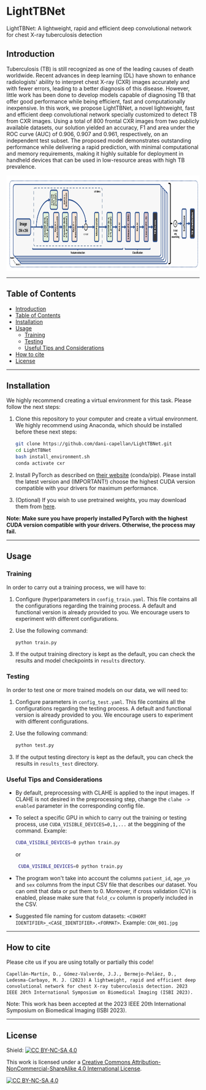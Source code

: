 # LightTBNet
LightTBNet: A lightweight, rapid and efficient deep convolutional network for chest X-ray tuberculosis detection

## Introduction
Tuberculosis (TB) is still recognized as one of the leading causes of death worldwide. Recent advances in deep learning (DL) have shown to enhance radiologists' ability to interpret chest X-ray (CXR) images accurately and with fewer errors, leading to a better diagnosis of this disease. However, little work has been done to develop models capable of diagnosing TB that offer good performance while being efficient, fast and computationally inexpensive. In this work, we propose LightTBNet, a novel lightweight, fast and efficient deep convolutional network specially customized to detect TB from CXR images. Using a total of 800 frontal CXR images from two publicly available datasets, our solution yielded an accuracy, F1 and area under the ROC curve (AUC) of 0.906, 0.907 and 0.961, respectively, on an independent test subset. The proposed model demonstrates outstanding performance while delivering a rapid prediction, with minimal computational and memory requirements, making it highly suitable for deployment in handheld devices that can be used in low-resource areas with high TB prevalence.

<p align="center">
<img src="docs/img/architecture_flat_vfinal.svg" alt="LightTBNet Architecture" height="250" title="LightTBNet Architecture">
</p>

---
## Table of Contents

- [Introduction](#introduction)
- [Table of Contents](#table-of-contents)
- [Installation](#installation)
- [Usage](#usage)
    - [Training](#training)
    - [Testing](#testing)
    - [Useful Tips and Considerations](#useful-tips-and-considerations)
- [How to cite](#how-to-cite)
- [License](#license)

---
## Installation

We highly recommend creating a virtual environment for this task. Please follow the next steps:

1. Clone this repository to your computer and create a virtual environment. We highly recommend using Anaconda, which should be installed before these next steps:
    ```bash
    git clone https://github.com/dani-capellan/LightTBNet.git
    cd LightTBNet
    bash install_environment.sh
    conda activate cxr
    ```

2. Install PyTorch as described on [their website](https://pytorch.org/get-started/locally/) (conda/pip). Please install the latest version and (IMPORTANT!) choose the highest CUDA version compatible with your drivers for maximum performance.

3. (Optional) If you wish to use pretrained weights, you may download them from [here](docs/models.md).

**Note: Make sure you have properly installed PyTorch with the highest CUDA version compatible with your drivers. Otherwise, the process may fail.**

---
## Usage

### Training

In order to carry out a training process, we will have to:

1. Configure (hyper)parameters in `config_train.yaml`. This file contains all the configurations regarding the training process. A default and functional version is already provided to you. We encourage users to experiment with different configurations.

2. Use the following command:

    ```bash
    python train.py
    ```

3. If the output training directory is kept as the default, you can check the results and model checkpoints in `results` directory.

### Testing

In order to test one or more trained models on our data, we will need to:

1. Configure parameters in `config_test.yaml`. This file contains all the configurations regarding the testing process. A default and functional version is already provided to you. We encourage users to experiment with different configurations.

2. Use the following command:

    ```bash
    python test.py
    ```

3. If the output testing directory is kept as the default, you can check the results in `results_test` directory.

### Useful Tips and Considerations

- By default, preprocessing with CLAHE is applied to the input images. If CLAHE is not desired in the preprocessing step, change the `clahe -> enabled` parameter in the corresponding config file.

- To select a specific GPU in which to carry out the training or testing process, use `CUDA_VISIBLE_DEVICES=0,1,...` at the beggining of the command. Example:

    ```bash
    CUDA_VISIBLE_DEVICES=0 python train.py
    ```

    or

   ```bash
    CUDA_VISIBLE_DEVICES=0 python train.py
    ```

- The program won't take into account the columns `patient_id`, `age_yo` and `sex` columns from the input CSV file that describes our dataset. You can omit that data or put them to 0. Moreover, if cross validation (CV) is enabled, please make sure that `fold_cv` column is properly included in the CSV.

- Suggested file naming for custom datasets: `<COHORT IDENTIFIER>_<CASE_IDENTIFIER>.<FORMAT>`. Example: `COH_001.jpg`

---
## How to cite

Please cite us if you are using totally or partially this code!

```
Capellán-Martín, D., Gómez-Valverde, J.J., Bermejo-Peláez, D., Ledesma-Carbayo, M. J. (2023) A lightweight, rapid and efficient deep convolutional network for chest X-ray tuberculosis detection. 2023 IEEE 20th International Symposium on Biomedical Imaging (ISBI 2023).
```

Note: This work has been accepted at the 2023 IEEE 20th International Symposium on Biomedical Imaging (ISBI 2023).

---
## License
    
Shield: [![CC BY-NC-SA 4.0][cc-by-nc-sa-shield]][cc-by-nc-sa]

This work is licensed under a
[Creative Commons Attribution-NonCommercial-ShareAlike 4.0 International License][cc-by-nc-sa].

[![CC BY-NC-SA 4.0][cc-by-nc-sa-image]][cc-by-nc-sa]

[cc-by-nc-sa]: http://creativecommons.org/licenses/by-nc-sa/4.0/
[cc-by-nc-sa-image]: https://licensebuttons.net/l/by-nc-sa/4.0/88x31.png
[cc-by-nc-sa-shield]: https://img.shields.io/badge/License-CC%20BY--NC--SA%204.0-lightgrey.svg
